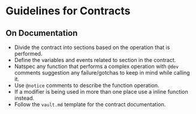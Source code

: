 # Guidelines for Contracts

## On Documentation

- Divide the contract into sections based on the operation that is performed.
- Define the variables and events related to section in the contract.
- Natspec any function that performs a complex operation with `@dev` comments suggestion any failure/gotchas to keep in mind while calling it.
- Use `@notice` comments to describe the function operation.
- If a modifier is being used in more than one place use a inline function instead.
- Follow the `vault.md` template for the contract documentation.
